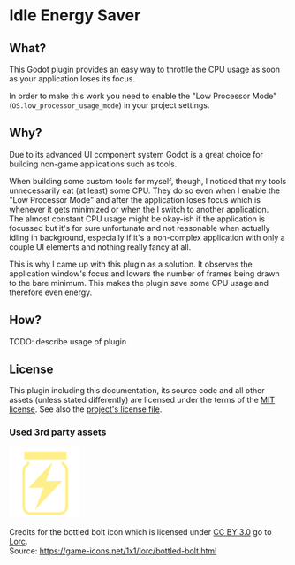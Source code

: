 # Idle Energy Saver

## What?

This Godot plugin provides an easy way to throttle the CPU usage as soon as your application loses its focus.

In order to make this work you need to enable the "Low Processor Mode" (`OS.low_processor_usage_mode`) in your project settings.


## Why?

Due to its advanced UI component system Godot is a great choice for building non-game applications such as tools.

When building some custom tools for myself, though, I noticed that my tools unnecessarily eat (at least) some CPU. They do so even when I enable the "Low Processor Mode" and after the application loses focus which is whenever it gets minimized or when the I switch to another application.  
The almost constant CPU usage might be okay-ish if the application is focussed but it's for sure unfortunate and not reasonable when actually idling in background, especially if it's a non-complex application with only a couple UI elements and nothing really fancy at all.

This is why I came up with this plugin as a solution. It observes the application window's focus and lowers the number of frames being drawn to the bare minimum. This makes the plugin save some CPU usage and therefore even energy.


## How?

TODO: describe usage of plugin


## License

This plugin including this documentation, its source code and all other assets (unless stated differently) are licensed under the terms of the [MIT license](https://choosealicense.com/licenses/mit/). See also the [project's license file](./LICENSE.md).

### Used 3rd party assets

![Bottled Bolt Icon by Lorc](./addons/idle_energy_saver/bottled-bolt.svg)

Credits for the bottled bolt icon which is licensed under [CC BY 3.0](http://creativecommons.org/licenses/by/3.0/) go to [Lorc](https://lorcblog.blogspot.com/).  
Source: https://game-icons.net/1x1/lorc/bottled-bolt.html




